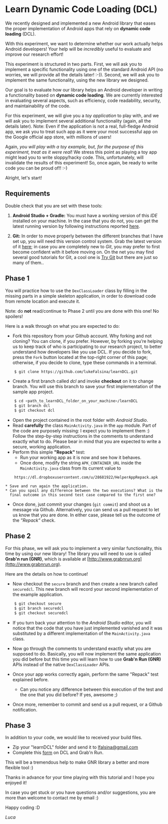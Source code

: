 # Learn Dynamic Code Loading (DCL)

We recently designed and implemented a new Android library that eases the
proper implementation of Android apps that rely on **dynamic code loading**
(DCL).

With this experiment, we want to determine whether our work actually helps
Android developers! Your help will be *incredibly* useful to evaluate and
improve our research effort!

This experiment is structured in two parts. First, we will ask you to implement
a specific functionality using one of the standard Android API (no worries, we
will provide all the details later! :-)). Second, we will ask you to implement
the same functionality, using the new library we designed.

Our goal is to evaluate how our library helps an Android developer in writing a
functionality based on **dynamic code loading**. We are currently interested in
evaluating several aspects, such as efficiency, code readability, security, and
maintainability of the code.

For this experiment, we will give you a *toy application* to play with, and we
will ask you to implement several additional functionality (again, all the
details later). Note: Even if the application is not a real, full-fledge
Android app, we ask you to treat such app as it were your most successful app
on the Google official app store, with millions of users!

Again, *you will play with a toy example, but, for the purpose of this
experiment, treat as it were real*! We stress this point as playing a toy app
might lead you to write sloppy/hacky code. This, unfortunately, will invalidate
the results of this experiment! So, once again, be ready to write code you can
be proud of!! :-)

Alright, let's start!

## Requirements

Double check that you are set with these tools:

1. **Android Studio + Gradle:** You must have a working version of this *IDE*
   installed on your machine. In the case that you do not, you can get the
   latest running version by following instructions reported
   [here](http://developer.android.com/sdk/index.html).

2. **Git:** In order to move properly between the different branches that I
   have set up, you will need this version control system. Grab the latest
   version of it [here](http://git-scm.com/downloads); in case you are
   completely new to *Git*, you may prefer to first become confident with it
   before moving on. On the net you may find several good tutorials for Git, a
   cool one is [Try Git](https://try.github.io/levels/1/challenges/1) but there
   are just so many of them..

## Phase 1

You will practice how to use the `DexClassLoader` class by filling in the
missing parts in a simple skeleton application, in order to download code from
remote location and execute it.

Note: do **not** read/continue to Phase 2 until you are done with this one! No
spoilers!

Here is a walk through on what you are expected to do:

* Fork this repository from your Github account. Why forking and not cloning?
  You can clone, if you prefer. However, by forking you’re helping us to keep
  track of who is participating to our research project, to better understand
  how developers like you use DCL. If you decide to fork, press the `Fork` 
  button located at the top-right corner of this page; otherwise, if you 
  decide to clone, type these commands in a terminal.

``` bash
    $ git clone https://github.com/lukeFalsina/learnDCL.git
```
* Create a first branch called *dcl* and invoke **checkout** on it to change
  branch. You will use this branch to save your first implementation of the
  sample app project.

``` bash
    $ cd <path_to_learnDCL_folder_on_your_machine>/learnDCL
    $ git branch dcl
    $ git checkout dcl
```
* Open the project contained in the root folder with *Android Studio*.
* Read **carefully** the class `MainActivity.java` in the `app` module. Part of
  the code are purposely missing: I expect you to implement them :) Follow
  the step-by-step instructions in the comments to understand
  exactly what to do. Please bear in mind that you are expected to write a
  secure, working application.
* Perform this simple **"Repack"** test:
    * Run your working app as it is now and see how it behaves.
    * Once done, modify the string `APK_CONTAINER_URL` inside
      the `MainActivity.java` class from its current value to

```
    https://dl.dropboxusercontent.com/u/28681922/HelperAppRepack.apk
```

    * Save and run again the application.
    * Can you spoil any difference between the two executions? What is the
      final outcome in this second test case compared to the first one?
* Once done, just commit your changes (`git commit`) and shoot us a message via
  Github. Alternatively, you can send us a pull request to let us know that you
  are done. In either case, please tell us the outcome of the *”Repack”* check.

## Phase 2

For this phase, we will ask you to implement a very similar functionality, this
time by using our new library! The library you will need to use is called
**Grab'n run (GNR)**, which is available at
[http://www.grabnrun.org](http://www.grabnrun.org).

Here are the details on how to continue!


* Now checkout the `secure` branch and then create a new branch called
  `securedcl`. This new branch will record your second implementation of the
  example application. 

``` bash
    $ git checkout secure
    $ git branch securedcl
    $ git checkout securedcl
```
* If you turn back your attention to the *Android Studio* editor, you will
  notice that the code that you have just implemented vanished and it was
  substituted by a different implementation of the `MainActivity.java` class.
* Now go through the comments to understand exactly what you are supposed to
  do. Basically, you will now implement the same application you did
  before but this time you will learn how to use **Grab'n Run (GNR)** APIs
  instead of the native `DexClassLoader` APIs.
* Once your app works correctly again, perform the same "Repack" test explained
  before.

    * Can you notice any difference between this execution of the test and the
      one that you did before? If yes, awesome ;)

* Once more, remember to commit and send us a pull request, or a Github
  notification.

## Phase 3

In addition to your code, we would like to received your build files.

* Zip your "learnDCL" folder and send it to lfalsina@gmail.com
* Complete this [form](http://goo.gl/forms/csLE0icP2S) on DCL and Grab'n Run.

This will be a tremendous help to make GNR library a better and more flexible tool :)

Thanks in advance for your time playing with this tutorial and I hope you enjoyed it!

In case you get stuck or you have questions and/or suggestions, you are more than welcome to contact me by email :)

Happy coding :D

*Luca*
